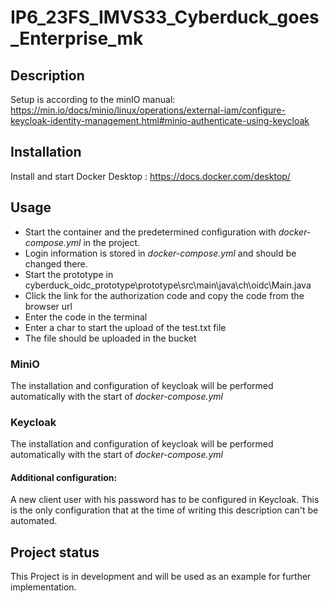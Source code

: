 # IP6_23FS_IMVS33_Cyberduck_goes_Enterprise_mk

## Description
Setup is according to the minIO manual: 
https://min.io/docs/minio/linux/operations/external-iam/configure-keycloak-identity-management.html#minio-authenticate-using-keycloak


## Installation
Install and start Docker Desktop  : https://docs.docker.com/desktop/

## Usage
- Start the container and the predetermined configuration with *docker-compose.yml* in the project.
- Login information is stored in *docker-compose.yml* and should be changed there.
- Start the prototype in cyberduck_oidc_prototype\prototype\src\main\java\ch\oidc\Main.java
- Click the link for the authorization code and copy the code from the browser url
- Enter the code in the terminal
- Enter a char to start the upload of the test.txt file
- The file should be uploaded in the bucket

### MiniO
The installation and configuration of keycloak will be performed automatically with the start of *docker-compose.yml*

### Keycloak
The installation and configuration of keycloak will be performed automatically with the start of *docker-compose.yml*

#### Additional configuration:
A new client user with his password has to be configured in Keycloak. This is the only configuration that at the time of 
writing this description can't be automated.

## Project status
This Project is in development and will be used as an example for further implementation.